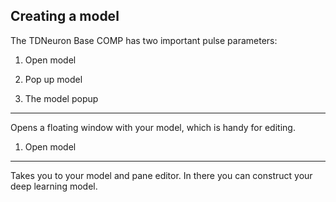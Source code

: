 ## Creating a model

The TDNeuron Base COMP has two important pulse parameters:

1. Open model
2. Pop up model



2. The model popup
---

Opens a floating window with your model, which is handy for editing.

1. Open model
---

Takes you to your model and pane editor. In there you can construct your deep learning model.


